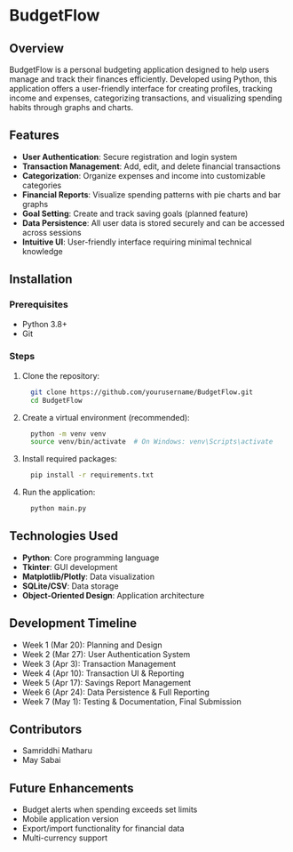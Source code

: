 # BudgetFlow
## Overview

BudgetFlow is a personal budgeting application designed to help users manage and track their finances efficiently. Developed using Python, this application offers a user-friendly interface for creating profiles, tracking income and expenses, categorizing transactions, and visualizing spending habits through graphs and charts.


## Features
- **User Authentication**: Secure registration and login system
- **Transaction Management**: Add, edit, and delete financial transactions
- **Categorization**: Organize expenses and income into customizable categories
- **Financial Reports**: Visualize spending patterns with pie charts and bar graphs
- **Goal Setting**: Create and track saving goals (planned feature)
- **Data Persistence**: All user data is stored securely and can be accessed across sessions
- **Intuitive UI**: User-friendly interface requiring minimal technical knowledge

## Installation
### Prerequisites

- Python 3.8+
- Git

### Steps

1. Clone the repository:
   ```bash
     git clone https://github.com/yourusername/BudgetFlow.git
     cd BudgetFlow
   ```


2. Create a virtual environment (recommended):
   ```bash
     python -m venv venv
     source venv/bin/activate  # On Windows: venv\Scripts\activate
   ```

3. Install required packages:
   ```bash
     pip install -r requirements.txt
   ```

4. Run the application:
   ```bash
     python main.py
   ```

## Technologies Used

- **Python**: Core programming language
- **Tkinter**: GUI development
- **Matplotlib/Plotly**: Data visualization
- **SQLite/CSV**: Data storage
- **Object-Oriented Design**: Application architecture

## Development Timeline

- Week 1 (Mar 20): Planning and Design
- Week 2 (Mar 27): User Authentication System
- Week 3 (Apr 3): Transaction Management
- Week 4 (Apr 10): Transaction UI & Reporting
- Week 5 (Apr 17): Savings Report Management
- Week 6 (Apr 24): Data Persistence & Full Reporting
- Week 7 (May 1): Testing & Documentation, Final Submission


## Contributors

- Samriddhi Matharu
- May Sabai

## Future Enhancements
- Budget alerts when spending exceeds set limits
- Mobile application version
- Export/import functionality for financial data
- Multi-currency support
